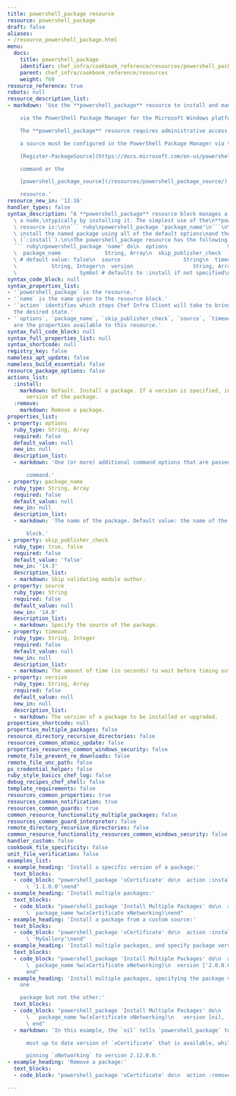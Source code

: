 ```yaml
---
title: powershell_package resource
resource: powershell_package
draft: false
aliases:
- /resource_powershell_package.html
menu:
  docs:
    title: powershell_package
    identifier: chef_infra/cookbook_reference/resources/powershell_package powershell_package
    parent: chef_infra/cookbook_reference/resources
    weight: 760
resource_reference: true
robots: null
resource_description_list:
- markdown: 'Use the **powershell_package** resource to install and manage packages

    via the PowerShell Package Manager for the Microsoft Windows platform.

    The **powershell_package** resource requires administrative access, and

    a source must be configured in the PowerShell Package Manager via the

    [Register-PackageSource](https://docs.microsoft.com/en-us/powershell/module/packagemanagement/register-packagesource?view=powershell-5.1)

    command or the

    [powershell_package_source](/resources/powershell_package_source/)

    resource.'
resource_new_in: '12.16'
handler_types: false
syntax_description: "A **powershell_package** resource block manages a package on\
  \ a node,\ntypically by installing it. The simplest use of the\n**powershell_package**\
  \ resource is:\n\n``` ruby\npowershell_package 'package_name'\n```\n\nwhich will\
  \ install the named package using all of the default options\nand the default action\
  \ (`:install`).\n\nThe powershell_package resource has the following syntax:\n\n\
  ``` ruby\npowershell_package 'name' do\n  options                   String, Array\n\
  \  package_name              String, Array\n  skip_publisher_check      true, false\
  \ # default value: false\n  source                    String\n  timeout        \
  \           String, Integer\n  version                   String, Array\n  action\
  \                    Symbol # defaults to :install if not specified\nend\n```"
syntax_code_block: null
syntax_properties_list:
- '`powershell_package` is the resource.'
- '`name` is the name given to the resource block.'
- '`action` identifies which steps Chef Infra Client will take to bring the node into
  the desired state.'
- '`options`, `package_name`, `skip_publisher_check`, `source`, `timeout`, and `version`
  are the properties available to this resource.'
syntax_full_code_block: null
syntax_full_properties_list: null
syntax_shortcode: null
registry_key: false
nameless_apt_update: false
nameless_build_essential: false
resource_package_options: false
actions_list:
  :install:
    markdown: Default. Install a package. If a version is specified, install the specified
      version of the package.
  :remove:
    markdown: Remove a package.
properties_list:
- property: options
  ruby_type: String, Array
  required: false
  default_value: null
  new_in: null
  description_list:
  - markdown: 'One (or more) additional command options that are passed to the

      command.'
- property: package_name
  ruby_type: String, Array
  required: false
  default_value: null
  new_in: null
  description_list:
  - markdown: 'The name of the package. Default value: the name of the resource

      block.'
- property: skip_publisher_check
  ruby_type: true, false
  required: false
  default_value: 'false'
  new_in: '14.3'
  description_list:
  - markdown: Skip validating module author.
- property: source
  ruby_type: String
  required: false
  default_value: null
  new_in: '14.0'
  description_list:
  - markdown: Specify the source of the package.
- property: timeout
  ruby_type: String, Integer
  required: false
  default_value: null
  new_in: null
  description_list:
  - markdown: The amount of time (in seconds) to wait before timing out.
- property: version
  ruby_type: String, Array
  required: false
  default_value: null
  new_in: null
  description_list:
  - markdown: The version of a package to be installed or upgraded.
properties_shortcode: null
properties_multiple_packages: false
resource_directory_recursive_directories: false
resources_common_atomic_update: false
properties_resources_common_windows_security: false
remote_file_prevent_re_downloads: false
remote_file_unc_path: false
ps_credential_helper: false
ruby_style_basics_chef_log: false
debug_recipes_chef_shell: false
template_requirements: false
resources_common_properties: true
resources_common_notification: true
resources_common_guards: true
common_resource_functionality_multiple_packages: false
resources_common_guard_interpreter: false
remote_directory_recursive_directories: false
common_resource_functionality_resources_common_windows_security: false
handler_custom: false
cookbook_file_specificity: false
unit_file_verification: false
examples_list:
- example_heading: 'Install a specific version of a package:'
  text_blocks:
  - code_block: "powershell_package 'xCertificate' do\n  action :install\n  version\
      \ '1.1.0.0'\nend"
- example_heading: 'Install multiple packages:'
  text_blocks:
  - code_block: "powershell_package 'Install Multiple Packages' do\n  action :install\n\
      \  package_name %w(xCertificate xNetworking)\nend"
- example_heading: 'Install a package from a custom source:'
  text_blocks:
  - code_block: "powershell_package 'xCertificate' do\n  action :install\n  source\
      \ 'MyGallery'\nend"
- example_heading: 'Install multiple packages, and specify package versions:'
  text_blocks:
  - code_block: "powershell_package 'Install Multiple Packages' do\n  action :install\n\
      \  package_name %w(xCertificate xNetworking)\n  version ['2.0.0.0', '2.12.0.0']\n\
      end"
- example_heading: 'Install multiple packages, specifying the package version for
    one

    package but not the other:'
  text_blocks:
  - code_block: "powershell_package 'Install Multiple Packages' do\n   action :install\n\
      \   package_name %w(xCertificate xNetworking)\n   version [nil, '2.12.0.0']\n\
      \ end"
  - markdown: 'In this example, the `nil` tells `powershell_package` to install the

      most up to date version of `xCertificate` that is available, while

      pinning `xNetworking` to version 2.12.0.0.'
- example_heading: 'Remove a package:'
  text_blocks:
  - code_block: "powershell_package 'xCertificate' do\n  action :remove\nend"

---
```

